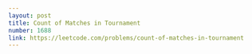 ```yaml
---
layout: post
title: Count of Matches in Tournament
number: 1688
link: https://leetcode.com/problems/count-of-matches-in-tournament
---
```

